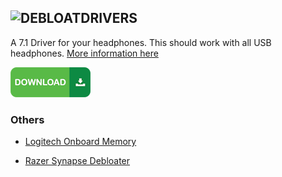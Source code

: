 ![DEBLOATDRIVERS](https://github.com/gzmatte/Drivers/assets/117684932/754ab7fa-56bb-4048-92c2-478e8d6b2b86)
-----------
A 7.1 Driver for your headphones.
This should work with all USB headphones.
[More information here](https://github.com/gzmatte/Drivers/assets/117684932/cd92a947-bf38-4072-bce4-19d2b759c1e0)

[<img src="https://github.com/gzmatte/trash/blob/main/48wx.png">](https://github.com/gzmatte/Debloated/releases/download/2/Driver.zip)


### Others

- [Logitech Onboard Memory](https://github.com/gzmatte/Debloated/releases/download/3/logitech.exe)

- [Razer Synapse Debloater](https://github.com/gzmatte/Debloated/releases/download/4/Razer.bat)

